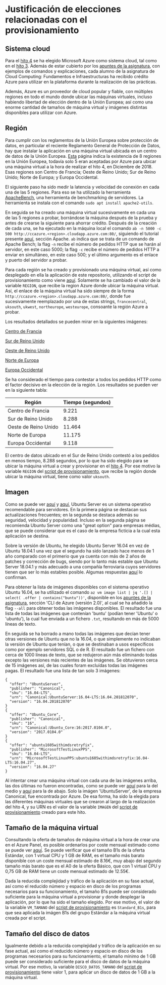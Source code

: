 # Justificación de elecciones relacionadas con el provisionamiento

## Sistema cloud

Para el [hito 4](https://github.com/migueldgoncalves/CCproj_1819/milestone/4) se ha elegido Microsoft Azure como sistema cloud, tal como en el [hito 3](https://github.com/migueldgoncalves/CCproj_1819/milestone/3). Además de estar cubierto por los [apuntes de la asignatura](http://jj.github.io/CC/documentos/temas/Automatizando_cloud), con ejemplos de comandos y explicaciones, cada alumno de la asignatura de Cloud Computing: Fundamentos e Infraestructuras ha recibido crédito Azure para utilizar en la plataforma durante la realización de las prácticas.

Además, Azure es un proveedor de cloud popular y fiable, con múltiples regiones en todo el mundo donde ubicar las máquinas virtuales, incluso habiendo libertad de elección dentro de la Unión Europea; así como una enorme cantidad de tamaños de máquina virtual y imágenes distintas disponibles para utilizar con Azure.

## Región

Para cumplir con los reglamentos de la Unión Europea sobre protección de datos, en particular el reciente Reglamento General de Protección de Datos, hay que instalar la aplicación en una máquina virtual ubicada en un centro de datos de la Unión Europea. [Esta](https://azure.microsoft.com/es-es/global-infrastructure/regions/) página indica la existencia de 8 regiones en la Unión Europea, todavía solo 5 eran aceptadas por Azure para ubicar una máquina virtual a la hora de realizar el hito 4, en Diciembre de 2018. Esas regiones son Centro de Francia; Oeste de Reino Unido; Sur de Reino Unido; Norte de Europa; y Europa Occidental.

El siguiente paso ha sido medir la latencia y velocidad de conexión en cada una de las 5 regiones. Para eso se ha utilizado la herramienta [ApacheBench](https://httpd.apache.org/docs/2.4/programs/ab.html), una herramienta de benchmarking de servidores. La herramienta se instala con el comando `sudo apt install apache2-utils`.

En seguida se ha creado una máquina virtual sucesivamente en cada una de las 5 regiones a probar, borrándose la máquina después de la prueba y antes de crearse la siguiente para ahorrar crédito. Después de la creación de cada una, se ha ejecutado en la máquina local el comando `ab -n 5000 -c 500 http://ccazure.<region>.cloudapp.azure.com:80/`, siguiendo el tutorial presente [aquí](https://geekflare.com/web-performance-benchmark/), sección Apache. `ab` indica que se trata de un comando de Apache Bench; la flag `-n` recibe el número de pedidos HTTP que se harán al servidor, en este caso 5000; la flag `-c` recibe el número de pedidos HTTP a enviar en simultáneo, en este caso 500; y el último argumento es el enlace y puerto del servidor a probar.

Para cada región se ha creado y provisionado una máquina virtual, así como desplegado en ella la aplicación de este repositorio, utilizando el script de provisionamiento como viene [aquí](https://github.com/migueldgoncalves/CCproj_1819/blob/master/acopio.sh). Solamente se ha cambiado el valor de la variable `REGION`, que recibe la region Azure donde ubicar la máquina virtual. Así, el enlace de la máquina virtual ha sido siempre de la forma `http://ccazure.<region>.cloudapp.azure.com:80/`, donde <region> fue sucesivamente reemplazado por una de estas strings, `francecentral`, `uksouth`, `ukwest`, `northeurope`, `westeurope`, consoante la región Azure a probar.

Los resultados detallados se pueden mirar en la siguientes imágenes:

[Centro de Francia](https://github.com/migueldgoncalves/CCproj_1819/blob/master/docs/Automatizacion/francecentral.png)

[Sur de Reino Unido](https://github.com/migueldgoncalves/CCproj_1819/blob/master/docs/Automatizacion/uksouth.png)

[Oeste de Reino Unido](https://github.com/migueldgoncalves/CCproj_1819/blob/master/docs/Automatizacion/ukwest.png)

[Norte de Europa](https://github.com/migueldgoncalves/CCproj_1819/blob/master/docs/Automatizacion/northeurope.png)

[Europa Occidental](https://github.com/migueldgoncalves/CCproj_1819/blob/master/docs/Automatizacion/westeurope.png)

Se ha considerado el tiempo para contestar a todos los pedidos HTTP como el factor decisivo en la elección de la región. Los resultados se pueden ver en la siguiente tabla:

| Región              | Tiempo (segundos) |
| ------------------- | ----------------- |
| Centro de Francia   | 9.221             |
| Sur de Reino Unido  | 8.288             |
| Oeste de Reino Unido| 11.464            |
| Norte de Europa     | 11.175            |
| Europa Occidental   | 9.118             |

El centro de datos ubicado en el Sur de Reino Unido contestó a los pedidos en menos tiempo, 8.288 segundos, por lo que ha sido elegido para se ubicar la máquina virtual a crear y provisionar en el [hito 4](https://github.com/migueldgoncalves/CCproj_1819/milestone/4). Por ese motivo la variable `REGION` del [script de provisionamiento](https://github.com/migueldgoncalves/CCproj_1819/blob/master/acopio.sh), que recibe la región donde ubicar la máquina virtual, tiene como valor `uksouth`.

## Imagen

Como se puede ver [aquí](https://www.quora.com/What-is-the-best-server-OS) y [aquí](https://www.colocationamerica.com/blog/best-operating-systems-for-business-and-personal-use), Ubuntu Server es un sistema operativo recomendable para servidores. En la primera página se destacan sus actualizaciones frecuentes; en la segunda se destaca además su seguridad, velocidad y popularidad. Incluso en la segunda página se recomienda Ubuntu Server como una "great option" para empresas médias, que se puede considerar que es el caso de la empresa fictícia a la cual esta aplicación se destina.

Sobre la versión de Ubuntu, he elegido Ubuntu Server 16.04 en vez de Ubuntu 18.04.1 una vez que el segundo ha sido lanzado hace menos de 1 año comparado con el primerio que ya cuenta con más de 2 años de patches y corrección de bugs, siendo por lo tanto más estable que Ubuntu Server 18.04.1 y más adecuado a una compañía ferroviaria cuyos servidores tienen que ser lo más estables posible. Algumas respuestas [aquí](https://www.quora.com/Which-Ubuntu-is-better-16-04-or-18-04) lo confirman.

Para obtener la lista de imágenes disponibles con el sistema operativo Ubuntu 16.04, se ha utilizado el comando `az vm image list | jq '.[] | select( .offer | contains("buntu"))'`, disponible en los [apuntes de la asignatura](http://jj.github.io/CC/documentos/temas/Automatizando_cloud), sección 'CLI de Azure (versión 2.0)', al cual se ha añadido la flag `--all` para obtener todas las imágenes disponibles. El resultado fue una lista de todas las imágenes que contenían 'buntu' (podían tener 'Ubuntu' o 'ubuntu'), la cual fue enviada a un fichero `.txt`, resultando en más de 5000 líneas de texto.

En seguida se ha borrado a mano todas las imágenes que decían tener otras versiones de Ubuntu que no la 16.04, o que simplemente no indicaban la versión de Ubuntu que tenían, o que se destinaban a usos específicos como por ejemplo servidores SQL o de R. El resultado fue un fichero con cerca de 1000 líneas de texto, que se redujeron aún más eliminando todas excepto las versiones más recientes de las imágenes. Se obtuvieron cerca de 15 imágenes así, de las cuales foram excluídas todas las imágenes pagas. El resultado fue una lista de tan solo 3 imágenes:

```
{
  "offer": "UbuntuServer",
  "publisher": "Canonical",
  "sku": "16.04-LTS",
  "urn": "Canonical:UbuntuServer:16.04-LTS:16.04.201812070",
  "version": "16.04.201812070"
}
{
  "offer": "Ubuntu_Core",
  "publisher": "Canonical",
  "sku": "16",
  "urn": "Canonical:Ubuntu_Core:16:2017.0104.0",
  "version": "2017.0104.0"
}
{
  "offer": "ubuntu1605withimdsretryfix",
  "publisher": "MicrosoftTestLinuxPPS",
  "sku": "16.04-LTS",
  "urn": "MicrosoftTestLinuxPPS:ubuntu1605withimdsretryfix:16.04-LTS:16.04.27",
  "version": "16.04.27"
}
```

Al intentar crear una máquina virtual con cada una de las imágenes arriba, las dos últimas no fueron encontradas, como se puede ver [aquí](https://github.com/migueldgoncalves/CCproj_1819/blob/master/docs/Automatizacion/Imagen_2.png) para la del medio y [aquí](https://github.com/migueldgoncalves/CCproj_1819/blob/master/docs/Automatizacion/Imagen_3.png) para la de abajo. Solo la imágen 'UbuntuServer', de la empresa Canonical, fue encontrada por Azure. De esa forma, ha sido la elegida para las diferentes máquinas virtuales que se crearon al largo de la realización del hito 4, y su URN es el valor de la variable `IMAGEN` del [script de provisionamiento](https://github.com/migueldgoncalves/CCproj_1819/blob/master/acopio.sh) creado para este hito.

## Tamaño de la máquina virtual

Consultando la oferta de tamaños de máquina virtual a la hora de crear una en el Azure Panel, es posible ordenarlos por coste mensual estimado como se puede ver [aquí](https://github.com/migueldgoncalves/CCproj_1819/blob/master/docs/Automatizacion/precios.png). Se puede verificar que el tamaño B1s de la oferta Estándar, con 1 virtual CPU y 1 GB de RAM, es el tamaño más barato disponible con un coste mensual estimado de 8.16€, muy abajo del segundo tamaño más barato que es el A0 de la oferta Básico, que con 1 virtual CPU y 0,75 GB de RAM tiene un coste mensual estimado de 12.55€.

Dada la reducida complejidad y tráfico de la aplicación en su fase actual, así como el reducido número y espacio en disco de los programas necesarios para su funcionamiento, el tamaño B1s puede ser considerado suficiente para la máquina virtual a provisionar y donde desplegar la aplicación, por lo que ha sido el tamaño elegido. Por ese motivo, el valor de la variable `VM_TAMANO` del [script de provisionamiento](https://github.com/migueldgoncalves/CCproj_1819/blob/master/acopio.sh) es `Standard_B1s`, para que sea aplicada la imágen B1s del grupo Estándar a la máquina virtual creada por el script.

## Tamaño del disco de datos

Igualmente debido a la reducida complejidad y tráfico de la aplicación en su fase actual, así como el reducido número y espacio en disco de los programas necesarios para su funcionamiento, el tamaño mínimo de 1 GB puede ser considerado suficiente para el disco de datos de la máquina virtual. Por ese motivo, la variable `DISCO_DATOS_TAMANO` del [script de provisionamiento](https://github.com/migueldgoncalves/CCproj_1819/blob/master/acopio.sh) tiene valor 1, para aplicar un disco de datos de 1 GB a la máquina virtual.
